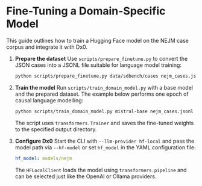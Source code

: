 # Fine-Tuning a Domain-Specific Model

This guide outlines how to train a Hugging Face model on the NEJM case corpus
and integrate it with Dx0.

1. **Prepare the dataset**
   Use `scripts/prepare_finetune.py` to convert the JSON cases into a JSONL file
   suitable for language model training:

   ```bash
   python scripts/prepare_finetune.py data/sdbench/cases nejm_cases.jsonl
   ```

2. **Train the model**
   Run `scripts/train_domain_model.py` with a base model and the prepared
   dataset. The example below performs one epoch of causal language modelling:

   ```bash
   python scripts/train_domain_model.py mistral-base nejm_cases.jsonl models/nejm
   ```

   The script uses `transformers.Trainer` and saves the fine-tuned weights to the
   specified output directory.

3. **Configure Dx0**
   Start the CLI with `--llm-provider hf-local` and pass the model path via
   `--hf-model` or set `hf_model` in the YAML configuration file:

   ```yaml
   hf_model: models/nejm
   ```

   The `HFLocalClient` loads the model using `transformers.pipeline` and can be
   selected just like the OpenAI or Ollama providers.
